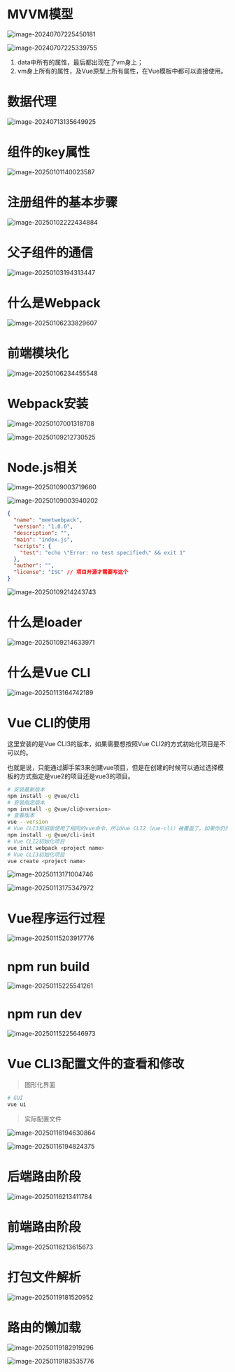 # MVVM模型

![image-20240707225450181](./assets/image-20240707225450181.png)

![image-20240707225339755](./assets/image-20240707225339755.png)

1. data中所有的属性，最后都出现在了vm身上；
2. vm身上所有的属性，及Vue原型上所有属性，在Vue模板中都可以直接使用。

# 数据代理

![image-20240713135649925](./assets/image-20240713135649925.png)

# 组件的key属性

![image-20250101140023587](./assets/image-20250101140023587.png)

# 注册组件的基本步骤

![image-20250102222434884](./assets/image-20250102222434884.png)

# 父子组件的通信

![image-20250103194313447](./assets/image-20250103194313447.png)

# 什么是Webpack

![image-20250106233829607](./assets/image-20250106233829607.png)

# 前端模块化

![image-20250106234455548](./assets/image-20250106234455548.png)      

# Webpack安装

![image-20250107001318708](./assets/image-20250107001318708.png)

![image-20250109212730525](./assets/image-20250109212730525.png)

# Node.js相关

![image-20250109003719660](./assets/image-20250109003719660.png)

![image-20250109003940202](./assets/image-20250109003940202.png)

```json
{
  "name": "meetwebpack",
  "version": "1.0.0",
  "description": "",
  "main": "index.js",
  "scripts": {
    "test": "echo \"Error: no test specified\" && exit 1"
  },
  "author": "",
  "license": "ISC" // 项目开源才需要写这个
}
```

![image-20250109214243743](./assets/image-20250109214243743.png)

# 什么是loader

![image-20250109214633971](./assets/image-20250109214633971.png)

# 什么是Vue CLI

![image-20250113164742189](./assets/image-20250113164742189.png)

# Vue CLI的使用

这里安装的是Vue CLI3的版本，如果需要想按照Vue CLI2的方式初始化项目是不可以的。

也就是说，只能通过脚手架3来创建vue项目，但是在创建的时候可以通过选择模板的方式指定是vue2的项目还是vue3的项目。

```bash
# 安装最新版本
npm install -g @vue/cli
# 安装指定版本
npm install -g @vue/cli@<version>
# 查看版本
vue --version
# Vue CLI3和旧版使用了相同的vue命令，所以Vue CLI2（vue-cli）被覆盖了。如果你仍然需要使用旧版本的vue init功能，你可以全局安装一个桥接工具
npm install -g @vue/cli-init
# Vue CLI2初始化项目
vue init webpack <project name>
# Vue CLI3初始化项目
vue create <project name>
```

![image-20250113171004746](./assets/image-20250113171004746.png)

![image-20250113175347972](./assets/image-20250113175347972.png)

# Vue程序运行过程

![image-20250115203917776](./assets/image-20250115203917776.png)

# npm run build

![image-20250115225541261](./assets/image-20250115225541261.png)

# npm run dev

![image-20250115225646973](./assets/image-20250115225646973.png)

# Vue CLI3配置文件的查看和修改

> 图形化界面

```bash
# GUI
vue ui
```

> 实际配置文件

![image-20250116194630864](./assets/image-20250116194630864.png)

![image-20250116194824375](./assets/image-20250116194824375.png)

# 后端路由阶段

![image-20250116213411784](./assets/image-20250116213411784.png)

# 前端路由阶段

![image-20250116213615673](./assets/image-20250116213615673.png)

# 打包文件解析

![image-20250119181520952](./assets/image-20250119181520952.png)

# 路由的懒加载

![image-20250119182919296](./assets/image-20250119182919296.png)

![image-20250119183535776](./assets/image-20250119183535776.png)
